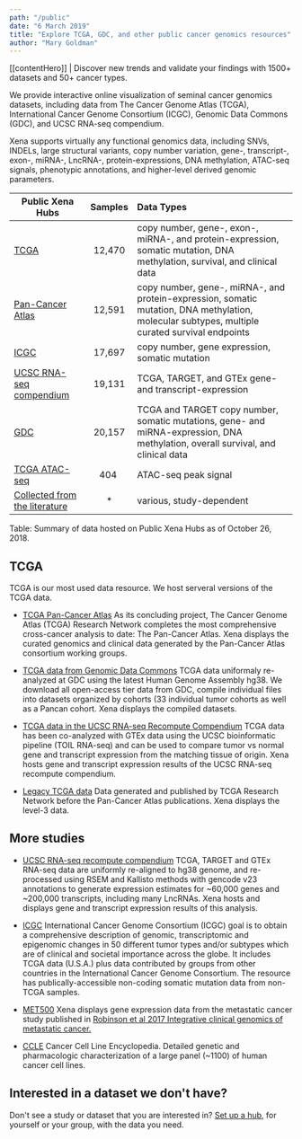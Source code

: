 ```yaml
---
path: "/public"
date: "6 March 2019"
title: "Explore TCGA, GDC, and other public cancer genomics resources"
author: "Mary Goldman"
---
```


[[contentHero]]
| Discover new trends and validate your findings with 1500+ datasets and 50+ cancer types.

We provide interactive online visualization of seminal cancer genomics datasets, including data from The Cancer Genome Atlas (TCGA), International Cancer Genome Consortium (ICGC), Genomic Data Commons (GDC), and UCSC RNA-seq compendium. 

Xena supports virtually any functional genomics data, including SNVs, INDELs, large structural variants, copy number variation, gene-, transcript-, exon-, miRNA-, LncRNA-, protein-expressions, DNA methylation, ATAC-seq signals, phenotypic annotations, and higher-level derived genomic parameters.


| Public Xena Hubs | Samples | Data Types |
|-----------------------|:-------:|:-----------|
| [TCGA](https://tcga.xenahubs.net)                   | 12,470 | copy number, gene-, exon-, miRNA-, and protein-expression, somatic mutation, DNA methylation, survival, and clinical data |
| [Pan-Cancer Atlas](https://pancanatlas.xenahubs.net)| 12,591 | copy number, gene-, miRNA-, and protein-expression, somatic mutation, DNA methylation, molecular subtypes, multiple curated survival endpoints |
| [ICGC](https://icga.xenahubs.net)                  | 17,697 | copy number, gene expression, somatic mutation |
| [UCSC RNA-seq compendium](https://toil.xenahubs.net)| 19,131 | TCGA, TARGET, and GTEx gene- and transcript-expression |
| [GDC](https://gdc.xenahubs.net)                     | 20,157 | TCGA and TARGET copy number, somatic mutations, gene- and miRNA-expression, DNA methylation, overall survival, and clinical data |
| [TCGA ATAC-seq](https://atacseq.xenahubs.net)         | 404    | ATAC-seq peak signal |
| [Collected from the literature](https://ucscpublic.xenahubs.net)| * | various, study-dependent |

Table: Summary of data hosted on Public Xena Hubs as of October 26, 2018. 

## TCGA
TCGA is our most used data resource. We host serveral versions of the TCGA data.
- [TCGA Pan-Cancer Atlas](https://pancanatlas.xenahubs.net) As its concluding project, The Cancer Genome Atlas (TCGA) Research Network completes the most comprehensive cross-cancer analysis to date: The Pan-Cancer Atlas. Xena displays the curated genomics and clinical data generated by the Pan-Cancer Atlas consortium working groups.

- [TCGA data from Genomic Data Commons](https://gdc.xenahubs.net) TCGA data uniformaly re-analyzed at GDC using the latest Human Genome Assembly hg38. We download all open-access tier data from GDC, compile individual files into datasets organized by cohorts (33 individual tumor cohorts as well as a Pancan cohort. Xena displays the compiled datasets.

- [TCGA data in the UCSC RNA-seq Recompute Compendium](https://toil.xenahubs.net) TCGA data has been co-analyzed with GTEx data using the UCSC bioinformatic pipeline (TOIL RNA-seq) and can be used to compare tumor vs normal gene and transcript expression from the matching tissue of origin. Xena hosts gene and transcript expression results of the UCSC RNA-seq recompute compendium.

- [Legacy TCGA data](https://tcga.xenahubs.net) Data generated and published by TCGA Research Network before the Pan-Cancer Atlas publications. Xena displays the level-3 data. 

## More studies
- [UCSC RNA-seq recompute compendium](https://toil.xenahubs.net) TCGA, TARGET and GTEx RNA-seq data are uniformly re-aligned to hg38 genome, and re-processed using RSEM and Kallisto methods with gencode v23 annotations to generate expression estimates for ~60,000 genes and ~200,000 transcripts, including many LncRNAs. Xena hosts and displays gene and transcript expression results of this analysis.


- [ICGC](https://icgc.xenahubs.net) International Cancer Genome Consortium (ICGC) goal is to obtain a comprehensive description of genomic, transcriptomic and epigenomic changes in 50 different tumor types and/or subtypes which are of clinical and societal importance across the globe. It includes TCGA data (U.S.A.) plus data contributed by groups from other countries in the International Cancer Genome Consortium. The resource has publically-accessible non-coding somatic mutation data from non-TCGA samples.


- [MET500](https://xenabrowser.net/datapages/?cohort=MET500%20(expression%20centric)) Xena displays gene expression data from the metastatic cancer study published in [Robinson et al 2017 Integrative clinical genomics of metastatic cancer.](https://www.ncbi.nlm.nih.gov/pubmed/28783718)


- [CCLE](https://xenabrowser.net/datapages/?cohort=Cancer%20Cell%20Line%20Encyclopedia%20(CCLE)) Cancer Cell Line Encyclopedia. Detailed genetic and pharmacologic characterization of a large panel (~1100) of human cancer cell lines.

## Interested in a dataset we don't have?
Don't see a study or dataset that you are interested in? [Set up a hub](./private), for yourself or your group, with the data you need.

